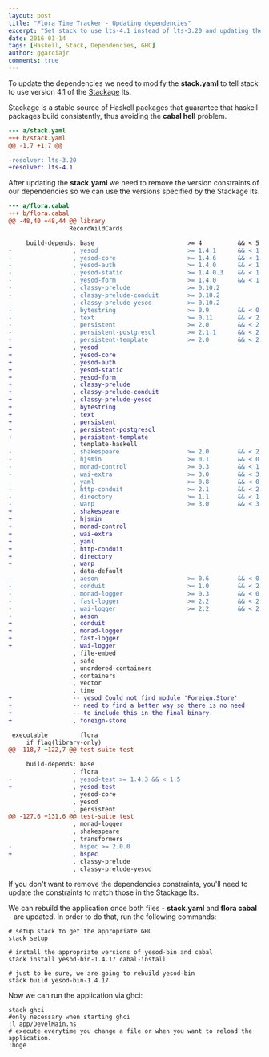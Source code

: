 ```yaml
---
layout: post
title: "Flora Time Tracker - Updating dependencies"
excerpt: "Set stack to use lts-4.1 instead of lts-3.20 and updating the project dependencies."
date: 2016-01-14
tags: [Haskell, Stack, Dependencies, GHC]
author: ggarciajr
comments: true
---
```


To update the dependencies we need to modify the **stack.yaml** to tell stack to use version 4.1 of the <a href="http://www.stackage.org/" target="_blank">Stackage</a> lts.

Stackage is a stable source of Haskell packages that guarantee that haskell packages build consistently, thus avoiding the **cabal hell** problem.

```diff
--- a/stack.yaml
+++ b/stack.yaml
@@ -1,7 +1,7 @@

-resolver: lts-3.20
+resolver: lts-4.1
```

After updating the **stack.yaml** we need to remove the version constraints of our dependencies so we can use the versions specified by the Stackage lts.

```diff
--- a/flora.cabal
+++ b/flora.cabal
@@ -48,40 +48,44 @@ library
                 RecordWildCards

     build-depends: base                          >= 4          && < 5
-                 , yesod                         >= 1.4.1      && < 1.5
-                 , yesod-core                    >= 1.4.6      && < 1.5
-                 , yesod-auth                    >= 1.4.0      && < 1.5
-                 , yesod-static                  >= 1.4.0.3    && < 1.6
-                 , yesod-form                    >= 1.4.0      && < 1.5
-                 , classy-prelude                >= 0.10.2
-                 , classy-prelude-conduit        >= 0.10.2
-                 , classy-prelude-yesod          >= 0.10.2
-                 , bytestring                    >= 0.9        && < 0.11
-                 , text                          >= 0.11       && < 2.0
-                 , persistent                    >= 2.0        && < 2.3
-                 , persistent-postgresql         >= 2.1.1      && < 2.3
-                 , persistent-template           >= 2.0        && < 2.3
+                 , yesod
+                 , yesod-core
+                 , yesod-auth
+                 , yesod-static
+                 , yesod-form
+                 , classy-prelude
+                 , classy-prelude-conduit
+                 , classy-prelude-yesod
+                 , bytestring
+                 , text
+                 , persistent
+                 , persistent-postgresql
+                 , persistent-template
                  , template-haskell
-                 , shakespeare                   >= 2.0        && < 2.1
-                 , hjsmin                        >= 0.1        && < 0.2
-                 , monad-control                 >= 0.3        && < 1.1
-                 , wai-extra                     >= 3.0        && < 3.1
-                 , yaml                          >= 0.8        && < 0.9
-                 , http-conduit                  >= 2.1        && < 2.2
-                 , directory                     >= 1.1        && < 1.3
-                 , warp                          >= 3.0        && < 3.2
+                 , shakespeare
+                 , hjsmin
+                 , monad-control
+                 , wai-extra
+                 , yaml
+                 , http-conduit
+                 , directory
+                 , warp
                  , data-default
-                 , aeson                         >= 0.6        && < 0.10
-                 , conduit                       >= 1.0        && < 2.0
-                 , monad-logger                  >= 0.3        && < 0.4
-                 , fast-logger                   >= 2.2        && < 2.5
-                 , wai-logger                    >= 2.2        && < 2.3
+                 , aeson
+                 , conduit
+                 , monad-logger
+                 , fast-logger
+                 , wai-logger
                  , file-embed
                  , safe
                  , unordered-containers
                  , containers
                  , vector
                  , time
+                 -- yesod Could not find module 'Foreign.Store'
+                 -- need to find a better way so there is no need
+                 -- to include this in the final binary.
+                 , foreign-store

 executable         flora
     if flag(library-only)
@@ -118,7 +122,7 @@ test-suite test

     build-depends: base
                  , flora
-                 , yesod-test >= 1.4.3 && < 1.5
+                 , yesod-test
                  , yesod-core
                  , yesod
                  , persistent
@@ -127,6 +131,6 @@ test-suite test
                  , monad-logger
                  , shakespeare
                  , transformers
-                 , hspec >= 2.0.0
+                 , hspec
                  , classy-prelude
                  , classy-prelude-yesod
```

If you don't want to remove the dependencies constraints, you'll need to update the constraints to match those in the Stackage lts.

We can rebuild the application once both files - **stack.yaml** and **flora cabal** - are updated. In order to do that, run the following commands:

```shell
# setup stack to get the appropriate GHC
stack setup

# install the appropriate versions of yesod-bin and cabal
stack install yesod-bin-1.4.17 cabal-install

# just to be sure, we are going to rebuild yesod-bin
stack build yesod-bin-1.4.17 .
```

Now we can run the application via ghci:

```shell
stack ghci
#only necessary when starting ghci
:l app/DevelMain.hs
# execute everytime you change a file or when you want to reload the application.
:hoge
```

